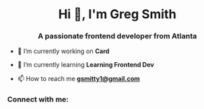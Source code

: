 <h1 align="center">Hi 👋, I'm Greg Smith</h1>
<h3 align="center">A passionate frontend developer from Atlanta</h3>

- 🔭 I’m currently working on **Card**

- 🌱 I’m currently learning **Learning Frontend Dev**

- 📫 How to reach me **gsmitty1@gmail.com**

<h3 align="left">Connect with me:</h3>
<p align="left">
</p>

 
